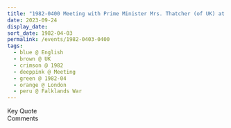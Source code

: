 ```yaml
---
title: "1982-0400 Meeting with Prime Minister Mrs. Thatcher (of UK) at the time of the Falklands War, London, UK (other months 0500 and 0600)"
date: 2023-09-24
display_date: 
sort_date: 1982-04-03
permalink: /events/1982-0403-0400
tags:
  - blue @ English
  - brown @ UK
  - crimson @ 1982
  - deeppink @ Meeting
  - green @ 1982-04
  - orange @ London
  - peru @ Falklands War
---
```


<wave-list>
  <list-title color="green" width="75">Key Quote</list-title>
  <list-item color="BlanchedAlmond"  width="200"></list-item>
  <list-item color="Lavender"></list-item>
  <list-item color="BlanchedAlmond"></list-item>
</wave-list>

<br>

<wave-list>
  <list-title color="green" width="75">Comments</list-title>
  <list-item color="BlanchedAlmond"  width="200"></list-item>
  <list-item color="Lavender"></list-item>
  <list-item color="BlanchedAlmond"></list-item>
</wave-list>